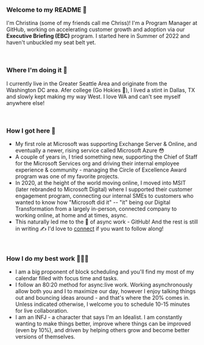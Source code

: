 ### Welcome to my README 👋 

I'm Christina (some of my friends call me Chriss)! I'm a Program Manager at GitHub, working on accelerating customer growth and adoption via our **Executive Briefing (EBC)** program. I started here in Summer of 2022 and haven't unbuckled my seat belt yet.

<br> 

### Where I'm doing it 📌 
I currently live in the Greater Seattle Area and originate from the Washington DC area. Afer college (Go Hokies 🦃), I lived a stint in Dallas, TX and slowly kept making my way West. I love WA and can't see myself anywhere else!

<br> 

### How I got here 🚀
- My first role at Microsoft was supporting Exchange Server & Online, and eventually a newer, rising service called Microsoft Azure 😳
- A couple of years in, I tried something new, supporting the Chief of Staff for the Microsoft Services org and driving their internal employee experience & community - managing the Circle of Excellence Award program was one of my favorite projects.
- In 2020, at the height of the world moving online, I moved into MSIT (later rebranded to Microsoft Digital) where I supported their customer engagement program, connecting our internal SMEs to customers who wanted to know how "Microsoft did it" -- "it" being our Digital Transformation from a largely in-person, connected company to working online, at home and at times, async.
- This naturally led me to the 👑 of async work - GitHub! And the rest is still in writing ✍️ I'd love to [connect](https://www.linkedin.com/in/chrissnl/) if you want to follow along!

<br> 

### How I do my best work 👩🏻‍💻 
- I am a big proponent of block scheduling and you'll find my most of my calendar filled with focus time and tasks.
- I follow an 80:20 method for async:live work. Working asynchronously allow both you and I to maximize our day, however I enjoy talking things out and bouncing ideas around - and that's where the 20% comes in. Unless indicated otherwise, I welcome you to schedule 10-15 minutes for live collaboration.
- I am an INFJ - a character that says I'm an Idealist. I am constantly wanting to make things better, improve where things can be improved (even by 10%), and driven by helping others grow and become better versions of themselves.


<!--
**chrissnl/chrissnl** is a ✨ _special_ ✨ repository because its `README.md` (this file) appears on your GitHub profile.

Here are some ideas to get you started:

- 🔭 I’m currently working on ...
- 🌱 I’m currently learning ...
- 👯 I’m looking to collaborate on ...
- 🤔 I’m looking for help with ...
- 💬 Ask me about ...
- 📫 How to reach me: ...
- 😄 Pronouns: ...
- ⚡ Fun fact: ...
-->
